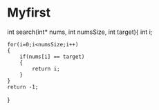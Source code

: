 # Myfirst
int search(int* nums, int numsSize, int target){
    int i;
    
    for(i=0;i<numsSize;i++)
    {
        if(nums[i] == target)
        {
            return i;
        }
    }
    return -1;
}
